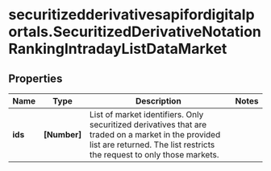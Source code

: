 # securitizedderivativesapifordigitalportals.SecuritizedDerivativeNotationRankingIntradayListDataMarket

## Properties

Name | Type | Description | Notes
------------ | ------------- | ------------- | -------------
**ids** | **[Number]** | List of market identifiers. Only securitized derivatives that are traded on a market in the provided list are returned. The list restricts the request to only those markets. | 


